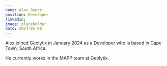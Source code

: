 ```yaml
---
name: Alex Geere
position: Developer
linkedin: 
image: placeholder
date: 2024-01-08
---
```


Alex joined Geolytix in January 2024 as a Developer who is based in Cape Town, South Africa. 

He currently works in the MAPP team at Geolytix. 
